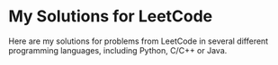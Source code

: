 # My Solutions for LeetCode
Here are my solutions for problems from LeetCode in several different programming languages, including Python, C/C++ or Java.